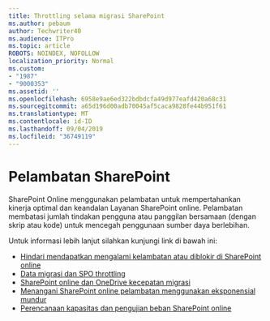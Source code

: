```yaml
---
title: Throttling selama migrasi SharePoint
ms.author: pebaum
author: Techwriter40
ms.audience: ITPro
ms.topic: article
ROBOTS: NOINDEX, NOFOLLOW
localization_priority: Normal
ms.custom:
- "1987"
- "9000353"
ms.assetid: ''
ms.openlocfilehash: 6958e9ae6ed322bdbdcfa49d977eafd420a68c31
ms.sourcegitcommit: a65d196d00adb70045af5caca9828fe44b951f61
ms.translationtype: MT
ms.contentlocale: id-ID
ms.lasthandoff: 09/04/2019
ms.locfileid: "36749119"
---
```

# <a name="sharepoint-throttling"></a>Pelambatan SharePoint

SharePoint Online menggunakan pelambatan untuk mempertahankan kinerja optimal dan keandalan Layanan SharePoint online. Pelambatan membatasi jumlah tindakan pengguna atau panggilan bersamaan (dengan skrip atau kode) untuk mencegah penggunaan sumber daya berlebihan.

Untuk informasi lebih lanjut silahkan kunjungi link di bawah ini:

- [Hindari mendapatkan mengalami kelambatan atau diblokir di SharePoint online](https://docs.microsoft.com/sharepoint/dev/general-development/how-to-avoid-getting-throttled-or-blocked-in-sharepoint-online)
- [Data migrasi dan SPO throttling](https://blogs.technet.microsoft.com/sposupport/2017/08/12/data-migration-and-spo-service-throttling/)
- [SharePoint online dan OneDrive kecepatan migrasi](https://docs.microsoft.com/sharepointmigration/sharepoint-online-and-onedrive-migration-speed)
- [Menangani SharePoint online pelambatan menggunakan eksponensial mundur](https://docs.microsoft.com/sharepoint/dev/solution-guidance/handle-sharepoint-online-throttling-by-using-exponential-back-off)
- [Perencanaan kapasitas dan pengujian beban SharePoint online](https://support.office.com/article/Capacity-planning-and-load-testing-SharePoint-Online-c932bd9b-fb9a-47ab-a330-6979d03688c0)